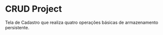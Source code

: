 # CRUD Project
 Tela de Cadastro que realiza quatro operações básicas de armazenamento persistente.
